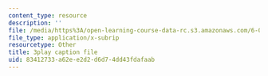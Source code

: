 ```yaml
---
content_type: resource
description: ''
file: /media/https%3A/open-learning-course-data-rc.s3.amazonaws.com/6-00sc-introduction-to-computer-science-and-programming-spring-2011/83412733a62ee2d2d6d74dd43fdafaab_hmtXhZTfAes.srt
file_type: application/x-subrip
resourcetype: Other
title: 3play caption file
uid: 83412733-a62e-e2d2-d6d7-4dd43fdafaab
---
```

